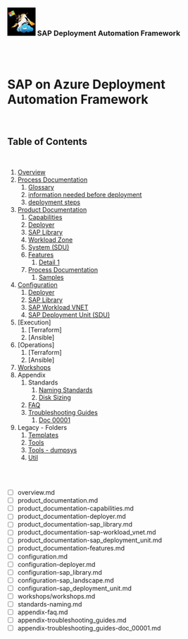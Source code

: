 ### <img src="assets/images/UnicornSAPBlack256x256.png" width="64px"> SAP Deployment Automation Framework <!-- omit in toc -->
<br/><br/>

# SAP on Azure Deployment Automation Framework <!-- omit in toc -->

<br/>
<!-- TODO: ALL; Document outline of documentation here. -->
<!--       File Naming: (level1)-(level2)-(etc)-(name).md  -->

## Table of Contents
<br/>

1. [Overview](overview.md)
2. [Process Documentation](readme.md)
    1. [Glossary](glossary.md)
    2. [information needed before deployment](customer_requirements.md)
    3. [deployment steps](Getting_started_with_the_SAP_Deployment_Automation_framework.md)
1. [Product Documentation](Software_Documentation/product_documentation.md)
   1. [Capabilities](Software_Documentation/product_documentation-capabilities.md)
   2. [Deployer](Software_Documentation/product_documentation-deployer.md)
   3. [SAP Library](Software_Documentation/product_documentation-sap_library.md)
   4. [Workload Zone](Software_Documentation/product_documentation-sap-workload_vnet.md)
   5. [System (SDU)](Software_Documentation/product_documentation-sap_deployment_unit.md)
   6. [Features](Software_Documentation/product_documentation-features.md)
      1. [Detail 1]()
   7. [Process Documentation](Process_Documentation/readme.md)
      1. [Samples](Process_Documentation/sample_deployments.md)
1. [Configuration](Software_Documentation/configuration.md)
   1. [Deployer](Software_Documentation/configuration-deployer.md)
   2. [SAP Library](Software_Documentation/configuration-sap_library.md)
   3. [SAP Workload VNET](Software_Documentation/configuration-sap_workload_vnet.md)
   4. [SAP Deployment Unit (SDU)](Software_Documentation/configuration-sap_deployment_unit.md)
1. [Execution]
   1. [Terraform]
   2. [Ansible]
1. [Operations]
   1. [Terraform]
   2. [Ansible]
1. [Workshops](Software_Documentation/workshops/workshops.md)
1. Appendix
   1. Standards
      1. [Naming Standards](Software_Documentation/standards-naming.md)
      2. [Disk Sizing](Process_Documentation/Using_custom_disk_sizing.md)
   2. [FAQ](Software_Documentation/appendix-faq.md)
   3. [Troubleshooting Guides](Software_Documentation/appendix-troubleshooting_guides.md)
      1. [Doc 00001](Software_Documentation/appendix-troubleshooting_guides-doc_00001.md)
1. Legacy - Folders
   1. [Templates](../sort/templates-readme.md)
   2. [Tools](../sort/tools-readme.md)
   3. [Tools - dumpsys](../sort/tools-dumpsystem-readme.md)
   4. [Util](../sort/util-readme.md)



<br/><br/>


- [ ] overview.md
- [ ] product_documentation.md
- [ ] product_documentation-capabilities.md
- [ ] product_documentation-deployer.md
- [ ] product_documentation-sap_library.md
- [ ] product_documentation-sap-workload_vnet.md
- [ ] product_documentation-sap_deployment_unit.md
- [ ] product_documentation-features.md
- [ ] configuration.md
- [ ] configuration-deployer.md
- [ ] configuration-sap_library.md
- [ ] configuration-sap_landscape.md
- [ ] configuration-sap_deployment_unit.md
- [ ] workshops/workshops.md
- [ ] standards-naming.md
- [ ] appendix-faq.md
- [ ] appendix-troubleshooting_guides.md
- [ ] appendix-troubleshooting_guides-doc_00001.md
